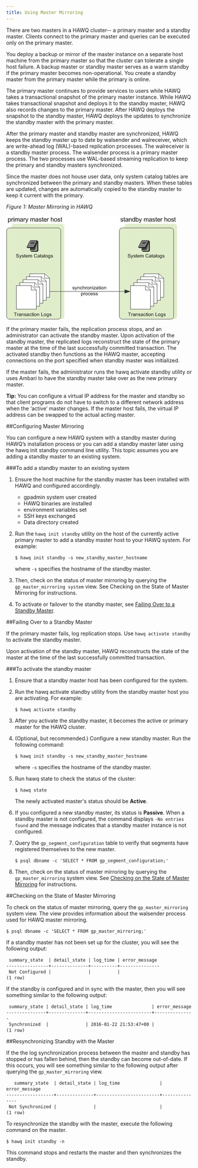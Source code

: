 ```yaml
---
title: Using Master Mirroring
---
```


There are two masters in a HAWQ cluster-- a primary master and a standby master. Clients connect to the primary master and queries can be executed only on the primary master.

You deploy a backup or mirror of the master instance on a separate host machine from the primary master so that the cluster can tolerate a single host failure. A backup master or standby master serves as a warm standby if the primary master becomes non-operational. You create a standby master from the primary master while the primary is online.

The primary master continues to provide services to users while HAWQ takes a transactional snapshot of the primary master instance. While HAWQ takes transactional snapshot and deploys it to the standby master, HAWQ also records changes to the primary master. After HAWQ deploys the snapshot to the standby master, HAWQ deploys the updates to synchronize the standby master with the primary master.

After the primary master and standby master are synchronized, HAWQ keeps the standby master up to date by walsender and walreceiver, which are write-ahead log (WAL)-based replication processes. The walreceiver is a standby master process. The walsender process is a primary master process. The two processes use WAL-based streaming replication to keep the primary and standby masters synchronized.

Since the master does not house user data, only system catalog tables are synchronized between the primary and standby masters. When these tables are updated, changes are automatically copied to the standby master to keep it current with the primary.

*Figure 1: Master Mirroring in HAWQ*

![](../mdimages/standby_master.jpg)


If the primary master fails, the replication process stops, and an administrator can activate the standby master. Upon activation of the standby master, the replicated logs reconstruct the state of the primary master at the time of the last successfully committed transaction. The activated standby then functions as the HAWQ master, accepting connections on the port specified when standby master was initialized.

If the master fails, the administrator runs the hawq activate standby utility or uses Ambari to have the standby master take over as the new primary master. 

**Tip:** You can configure a virtual IP address for the master and standby so that client programs do not have to switch to a different network address when the ‘active’ master changes. If the master host fails, the virtual IP address can be swapped to the actual acting master.

##Configuring Master Mirroring

You can configure a new HAWQ system with a standby master during HAWQ’s installation process or you can add a standby master later using the hawq init standby command line utility. This topic assumes you are adding a standby master to an existing system.

###To add a standby master to an existing system

1. Ensure the host machine for the standby master has been installed with HAWQ and configured accordingly.
    * gpadmin system user created
    * HAWQ binaries are installed
    * environment variables set
    * SSH keys exchanged
    * Data directory created
1. Run the `hawq init standby` utility on the host of the currently active primary master to add a standby master host to your HAWQ system. For example:

	```
	$ hawq init standby -s new_standby_master_hostname
	```

	where `-s` specifies the hostname of the standby master.

1. Then, check on the status of master mirroring by querying the `gp_master_mirroring system` view. See Checking on the State of Master Mirroring for instructions.

1. To activate or failover to the standby master, see [Failing Over to a Standby Master](#standby_failover).

##Failing Over to a Standby Master<a name="standby_failover"></a>

If the primary master fails, log replication stops. Use `hawq activate standby` to activate the standby master.

Upon activation of the standby master, HAWQ reconstructs the state of the master at the time of the last successfully committed transaction.

###To activate the standby master

1. Ensure that a standby master host has been configured for the system. 

1. Run the hawq activate standby utility from the standby master host you are activating. For example:

	```
	$ hawq activate standby
 	```
 	
1. After you activate the standby master, it becomes the active or primary master for the HAWQ cluster.
1. (Optional, but recommended.) Configure a new standby master. Run the following command:

	```
	$ hawq init standby -s new_standby_master_hostname
	```
	where `-s` specifies the hostname of the standby master.
	
1. Run hawq state to check the status of the cluster:

	```
	$ hawq state
	```
	
	The newly activated master's status should be **Active**. 
	
1. If you configured a new standby master, its status is **Passive**. When a standby master is not configured, the command displays `-No entries found` and the message indicates that a standby master instance is not configured.

1. Query the `gp_segment_configuration` table to verify that segments have registered themselves to the new master.

	```
	$ psql dbname -c 'SELECT * FROM gp_segment_configuration;'
	```
	
1. Then, check on the status of master mirroring by querying the `gp_master_mirroring` system view. See [Checking on the State of Master Mirroring](#standby_check) for instructions.


##Checking on the State of Master Mirroring <a name="standby_check"></a>

To check on the status of master mirroring, query the `gp_master_mirroring` system view. The view provides information about the walsender process used for HAWQ master mirroring. 


	$ psql dbname -c 'SELECT * FROM gp_master_mirroring;'
	

If a standby master has not been set up for the cluster, you will see the following output:

```
 summary_state  | detail_state | log_time | error_message
----------------+--------------+----------+---------------
 Not Configured |              |          | 
(1 row)
```

If the standby is configured and in sync with the master, then you will see something similar to the following output:

```
 summary_state | detail_state | log_time               | error_message
---------------+--------------+------------------------+---------------
 Synchronized  |              | 2016-01-22 21:53:47+00 |
(1 row)
```

##Resynchronizing Standby with the Master


If the the log synchronization process between the master and standby has stopped or has fallen behind, then the standby can become out-of-date. If this occurs, you will see something similar to the following output after querying the `gp_master_mirroring` view.

```
   summary_state  | detail_state | log_time               | error_message
------------------+--------------+------------------------+---------------
 Not Synchronized |              |                        |
(1 row)
```

To resynchronize the standby with the master, execute the following command on the master.

	$ hawq init standby -n

This command stops and restarts the master and then synchronizes the standby.
